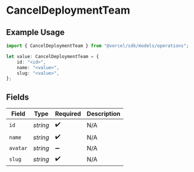 # CancelDeploymentTeam

## Example Usage

```typescript
import { CancelDeploymentTeam } from "@vercel/sdk/models/operations";

let value: CancelDeploymentTeam = {
    id: "<id>",
    name: "<value>",
    slug: "<value>",
};
```

## Fields

| Field              | Type               | Required           | Description        |
| ------------------ | ------------------ | ------------------ | ------------------ |
| `id`               | *string*           | :heavy_check_mark: | N/A                |
| `name`             | *string*           | :heavy_check_mark: | N/A                |
| `avatar`           | *string*           | :heavy_minus_sign: | N/A                |
| `slug`             | *string*           | :heavy_check_mark: | N/A                |